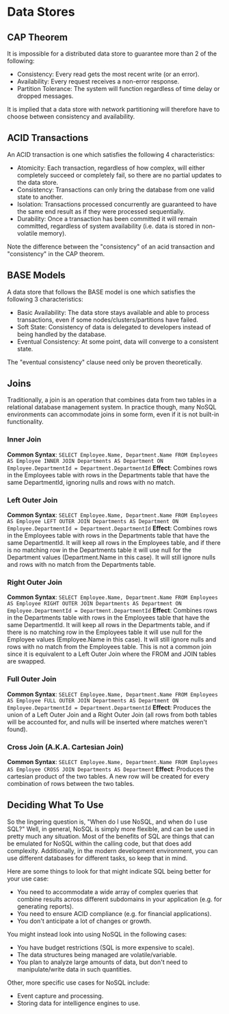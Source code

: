 # Data Stores

## CAP Theorem
It is impossible for a distributed data store to guarantee more than 2 of the following:
- Consistency: Every read gets the most recent write (or an error).
- Availability: Every request receives a non-error response.
- Partition Tolerance: The system will function regardless of time delay or dropped messages.

It is implied that a data store with network partitioning will therefore have to choose between consistency and availability.

## ACID Transactions
An ACID transaction is one which satisfies the following 4 characteristics:
- Atomicity: Each transaction, regardless of how complex, will either completely succeed or completely fail, so there are no partial updates to the data store.
- Consistency: Transactions can only bring the database from one valid state to another.
- Isolation: Transactions processed concurrently are guaranteed to have the same end result as if they were processed sequentially.
- Durability: Once a transaction has been committed it will remain committed, regardless of system availability (i.e. data is stored in non-volatile memory).

Note the difference between the "consistency" of an acid transaction and "consistency" in the CAP theorem.

## BASE Models
A data store that follows the BASE model is one which satisfies the following 3 characteristics:
- Basic Availability: The data store stays available and able to process transactions, even if some nodes/clusters/partitions have failed.
- Soft State: Consistency of data is delegated to developers instead of being handled by the database.
- Eventual Consistency: At some point, data will converge to a consistent state.

The "eventual consistency" clause need only be proven theoretically.

## Joins
Traditionally, a join is an operation that combines data from two tables in a relational database management system. In practice though, many NoSQL environments can accommodate joins in some form, even if it is not built-in functionality.

### Inner Join
**Common Syntax**: `SELECT Employee.Name, Department.Name FROM Employees AS Employee INNER JOIN Departments AS Department ON Employee.DepartmentId = Department.DepartmentId`
**Effect**: Combines rows in the Employees table with rows in the Departments table that have the same DepartmentId, ignoring nulls and rows with no match.

### Left Outer Join
**Common Syntax**: `SELECT Employee.Name, Department.Name FROM Employees AS Employee LEFT OUTER JOIN Departments AS Department ON Employee.DepartmentId = Department.DepartmentId`
**Effect**: Combines rows in the Employees table with rows in the Departments table that have the same DepartmentId. It will keep all rows in the Employees table, and if there is no matching row in the Departments table it will use null for the Department values (Department.Name in this case). It will still ignore nulls and rows with no match from the Departments table.

### Right Outer Join
**Common Syntax**: `SELECT Employee.Name, Department.Name FROM Employees AS Employee RIGHT OUTER JOIN Departments AS Department ON Employee.DepartmentId = Department.DepartmentId`
**Effect**: Combines rows in the Departments table with rows in the Employees table that have the same DepartmentId. It will keep all rows in the Departments table, and if there is no matching row in the Employees table it will use null for the Employee values (Employee.Name in this case). It will still ignore nulls and rows with no match from the Employees table. This is not a common join since it is equivalent to a Left Outer Join where the FROM and JOIN tables are swapped.

### Full Outer Join
**Common Syntax**: `SELECT Employee.Name, Department.Name FROM Employees AS Employee FULL OUTER JOIN Departments AS Department ON Employee.DepartmentId = Department.DepartmentId`
**Effect**: Produces the union of a Left Outer Join and a Right Outer Join (all rows from both tables will be accounted for, and nulls will be inserted where matches weren't found).

### Cross Join (A.K.A. Cartesian Join)
**Common Syntax**: `SELECT Employee.Name, Department.Name FROM Employees AS Employee CROSS JOIN Departments AS Department`
**Effect**: Produces the cartesian product of the two tables. A new row will be created for every combination of rows between the two tables.

## Deciding What To Use
So the lingering question is, "When do I use NoSQL, and when do I use SQL?" Well, in general, NoSQL is simply more flexible, and can be used in pretty much any situation. Most of the benefits of SQL are things that can be emulated for NoSQL within the calling code, but that does add complexity. Additionally, in the modern development environment, you can use different databases for different tasks, so keep that in mind.

Here are some things to look for that might indicate SQL being better for your use case:
- You need to accommodate a wide array of complex queries that combine results across different subdomains in your application (e.g. for generating reports).
- You need to ensure ACID compliance (e.g. for financial applications).
- You don't anticipate a lot of changes or growth.

You might instead look into using NoSQL in the following cases:
- You have budget restrictions (SQL is more expensive to scale).
- The data structures being managed are volatile/variable.
- You plan to analyze large amounts of data, but don't need to manipulate/write data in such quantities.

Other, more specific use cases for NoSQL include:
- Event capture and processing.
- Storing data for intelligence engines to use.